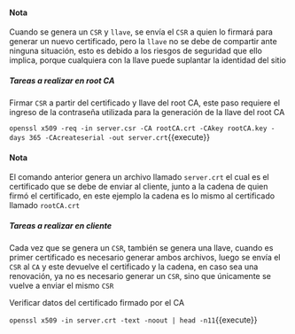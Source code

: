 #### Nota
Cuando se genera un `CSR` y `llave`, se envía el `CSR` a quien lo firmará para generar un nuevo certificado, pero la `llave` no se debe de compartir ante ninguna situación, esto es debido a los riesgos de seguridad que ello implica, porque cualquiera con la llave puede suplantar la identidad del sitio

##### Tareas a realizar en root CA
Firmar `CSR` a partir del certificado y llave del root CA, este paso requiere el ingreso de la contraseña utilizada para la generación de la llave del root CA

`openssl x509 -req -in server.csr -CA rootCA.crt -CAkey rootCA.key -days 365 -CAcreateserial -out server.crt`{{execute}}

#### Nota
El comando anterior genera un archivo llamado `server.crt` el cual es el certificado que se debe de enviar al cliente, junto a la cadena de quien firmó el certificado, en este ejemplo la cadena es lo mismo al certificado llamado `rootCA.crt`

##### Tareas a realizar en cliente
Cada vez que se genera un `CSR`, también se genera una llave, cuando es primer certificado es necesario generar ambos archivos, luego se envía el `CSR` al `CA` y este devuelve el certificado y la cadena, en caso sea una renovación, ya no es necesario generar un `CSR`, sino que únicamente se vuelve a enviar el mismo `CSR`

Verificar datos del certificado firmado por el CA

`openssl x509 -in server.crt -text -noout | head -n11`{{execute}}
